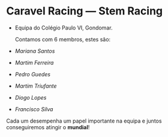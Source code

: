 
# Caravel Racing — Stem Racing

- Equipa do Colégio Paulo VI, Gondomar.

  Contamos com 6 membros, estes são:

- *Mariana Santos*

- *Martim Ferreira*

- *Pedro Guedes*

- *Martim Triufante*

- *Diogo Lopes*

- *Francisco Silva*

Cada um desempenha um papel importante na equipa e juntos conseguiremos atingir o **mundial**!
